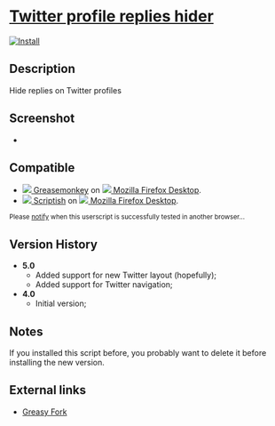 # [Twitter profile replies hider](https://github.com/jerone/UserScripts/tree/master/Twitter_profile_replies_hider)

[![Install](https://raw.github.com/jerone/UserScripts/master/_resources/Install-button.jpg)](https://github.com/jerone/UserScripts/raw/master/Twitter_profile_replies_hider/Twitter_profile_replies_hider.user.js)


## Description

Hide replies on Twitter profiles


## Screenshot

 -


## Compatible

* [![](https://raw.github.com/jerone/UserScripts/master/_resources/Greasemonkey.png) Greasemonkey](https://addons.mozilla.org/firefox/addon/greasemonkey/) on [![](https://raw.github.com/jerone/UserScripts/master/_resources/Firefox.png) Mozilla Firefox Desktop](http://www.mozilla.org/en-US/firefox/fx/#desktop).
* [![](https://raw.github.com/jerone/UserScripts/master/_resources/Scriptish.png) Scriptish](https://addons.mozilla.org/firefox/addon/scriptish/) on [![](https://raw.github.com/jerone/UserScripts/master/_resources/Firefox.png) Mozilla Firefox Desktop](http://www.mozilla.org/en-US/firefox/fx/#desktop).

<sub>Please [notify](https://github.com/jerone/UserScripts/issues/new?title=Userscript%20%3Cname%3E%20%28%3Cversion%3E%29%20also%20works%20in%20%3Cbrowser%3E%20on%20%3Cdesktop/device%3E) when this userscript is successfully tested in another browser...</sub>


## Version History

* **5.0**
    * Added support for new Twitter layout (hopefully);
    * Added support for Twitter navigation;
* **4.0**
    * Initial version;


## Notes

If you installed this script before, you probably want to delete it before installing the new version.

## External links

* [Greasy Fork](https://greasyfork.org/scripts/214)
